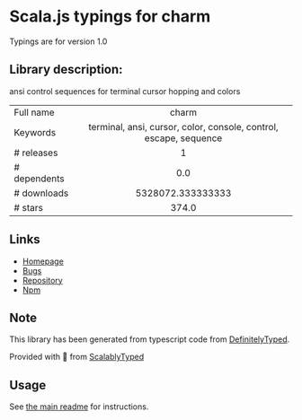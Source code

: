 
# Scala.js typings for charm

Typings are for version 1.0

## Library description:
ansi control sequences for terminal cursor hopping and colors

|                    |                 |
| ------------------ | :-------------: |
| Full name          | charm |
| Keywords           | terminal, ansi, cursor, color, console, control, escape, sequence |
| # releases         | 1 |
| # dependents       | 0.0 |
| # downloads        | 5328072.333333333 |
| # stars            | 374.0 |

## Links
- [Homepage](https://github.com/substack/node-charm#readme)
- [Bugs](https://github.com/substack/node-charm/issues)
- [Repository](https://github.com/substack/node-charm)
- [Npm](https://www.npmjs.com/package/charm)
    


## Note
This library has been generated from typescript code from [DefinitelyTyped](https://definitelytyped.org).

Provided with :purple_heart: from [ScalablyTyped](https://github.com/oyvindberg/ScalablyTyped)

## Usage
See [the main readme](../../readme.md) for instructions.


